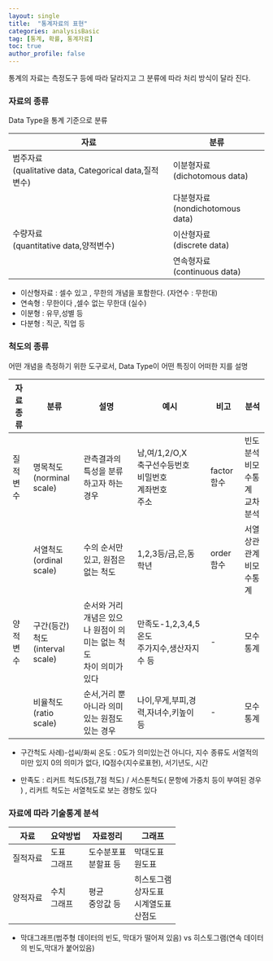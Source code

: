 ```yaml
---
layout: single
title:  "통계자료의 표현"
categories: analysisBasic
tag: [통계, 확률, 통계자료]
toc: true
author_profile: false
---
```


통계의 자료는 측정도구 등에 따라 달라지고 그 분류에 따라 처리 방식이 달라 진다.

###  자료의 종류 
Data Type을 통계 기준으로 분류

|자료|분류|
|-|-|
|범주자료<br>(qualitative data, Categorical data,질적변수)|이분형자료<br>(dichotomous data)|
||다분형자료<br>(nondichotomous data)|
|수량자료<br>(quantitative data,양적변수)|이산형자료<br>(discrete data)|
||연속형자료<br>(continuous data)|

* 이산형자료 : 셀수 있고 , 무한의 개념을 포함한다. (자연수 : 무한대)
* 연속형 : 무한이다 ,셀수 없는 무한대 (실수)
* 이분형 : 유무,성별 등
* 다분형 : 직군, 직업 등


###  척도의 종류
어떤 개념을 측정하기 위한 도구로서, Data Type이 어떤 특징이 어떠한 지를 설명

|자료종류|분류|설명|예시|비고|분석|
|-|-|-|-|-|-|
|질적변수|명목척도<br>(norminal scale)|관측결과의 특성을 분류하고자 하는 경우|남,여/1,2/O,X<br>축구선수등번호<br>비밀번호<br>계좌번호<br>주소|factor함수|빈도분석<br>비모수통계<br>교차분석|
||서열척도<br>(ordinal scale)|수의 순서만 있고, 원점은 없는 척도|1,2,3등/금,은,동<br>학년|order함수|서열상관관계<br>비모수통계|
|양적변수|구간(등간)척도<br>(interval scale)|순서와 거리개념은 있으나 원점이 의미는 없는 척도<br>차이 의미가 있다|만족도-1,2,3,4,5<br>온도<br>주가지수,생산자지수 등|-|모수통계|
||비율척도<br>(ratio scale)|순서,거리 뿐아니라 의미있는 원점도 있는 경우|나이,무게,부피,경력,자녀수,키높이 등|-|모수통계|

* 구간척도 사례)-섭씨/화씨 온도 : 0도가 의미있는건 아니다, 지수 종류도 서열적의미만 있지 0의 의미가 없다, IQ점수(지수로표현), 서기년도, 시간

* 만족도 : 리커트 척도(5점,7점 척도) / 서스톤척도( 문항에 가중치 등이 부여된 경우 ) , 리커트 척도는 서열척도로 보는 경향도 있다

###  자료에 따라 기술통계 분석

|자료|요약방법|자료정리|그래프|
|-|-|-|-|
|질적자료|도표<br>그래프|도수분포표<br>분할표 등|막대도표<br>원도표|
|양적자료|수치<br>그래프|평균<br>중앙값 등|히스토그램<br>상자도표<br>시계열도표<br>산점도|

* 막대그래프(범주형 데이터의 빈도, 막대가 떨어져 있음) vs 히스토그램(연속 데이터의 빈도,막대가 붙어있음)